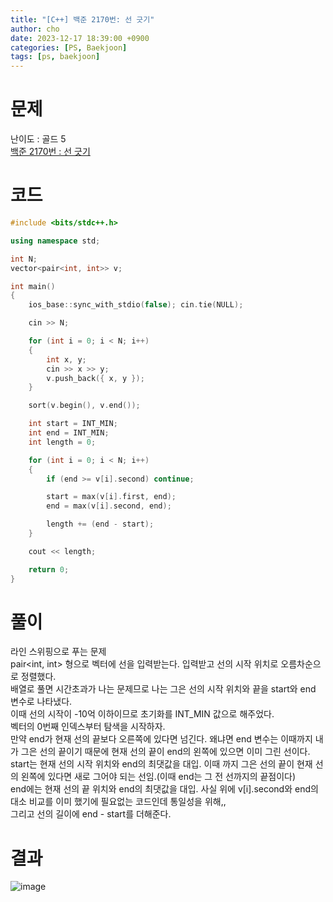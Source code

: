 ```yaml
---
title: "[C++] 백준 2170번: 선 긋기"
author: cho
date: 2023-12-17 18:39:00 +0900
categories: [PS, Baekjoon]
tags: [ps, baekjoon]
---
```


# 문제
난이도 : 골드 5  
[백준 2170번 : 선 긋기](https://www.acmicpc.net/problem/2170)  

# 코드
```c++
#include <bits/stdc++.h>

using namespace std;

int N;
vector<pair<int, int>> v;

int main()
{
    ios_base::sync_with_stdio(false); cin.tie(NULL);

    cin >> N;

    for (int i = 0; i < N; i++)
    {
        int x, y;
        cin >> x >> y;
        v.push_back({ x, y });
    }

    sort(v.begin(), v.end());

    int start = INT_MIN;
    int end = INT_MIN;
    int length = 0;

    for (int i = 0; i < N; i++)
    {
        if (end >= v[i].second) continue;

        start = max(v[i].first, end);
        end = max(v[i].second, end);

        length += (end - start);
    }

    cout << length;

    return 0;
}
```

# 풀이
라인 스위핑으로 푸는 문제  
pair<int, int> 형으로 벡터에 선을 입력받는다. 입력받고 선의 시작 위치로 오름차순으로 정렬했다.  
배열로 풀면 시간초과가 나는 문제므로 나는 그은 선의 시작 위치와 끝을 start와 end 변수로 나타냈다.  
이때 선의 시작이 -10억 이하이므로 초기화를 INT_MIN 값으로 해주었다.  
벡터의 0번째 인덱스부터 탐색을 시작하자.  
만약 end가 현재 선의 끝보다 오른쪽에 있다면 넘긴다. 왜냐면 end 변수는 이때까지 내가 그은 선의 끝이기 때문에 현재 선의 끝이 end의 왼쪽에 있으면 이미 그린 선이다.  
start는 현재 선의 시작 위치와 end의 최댓값을 대입. 이때 까지 그은 선의 끝이 현재 선의 왼쪽에 있다면 새로 그어야 되는 선임.(이때 end는 그 전 선까지의 끝점이다)    
end에는 현재 선의 끝 위치와 end의 최댓값을 대입. 사실 위에 v[i].second와 end의 대소 비교를 이미 했기에 필요없는 코드인데 통일성을 위해,,  
그리고 선의 길이에 end - start를 더해준다.  

# 결과
![image](https://github.com/soonsoo3595/soonsoo3595.github.io/assets/86000058/8088f850-c671-426f-90dc-7cb3c1463eca)
